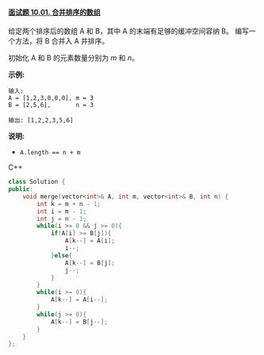 #### [面试题 10.01. 合并排序的数组](https://leetcode-cn.com/problems/sorted-merge-lcci/)

给定两个排序后的数组 A 和 B，其中 A 的末端有足够的缓冲空间容纳 B。 编写一个方法，将 B 合并入 A 并排序。

初始化 A 和 B 的元素数量分别为 *m* 和 *n*。

**示例:**

```
输入:
A = [1,2,3,0,0,0], m = 3
B = [2,5,6],       n = 3

输出: [1,2,2,3,5,6]
```

**说明:**

- `A.length == n + m`

C++

```c++
class Solution {
public:
    void merge(vector<int>& A, int m, vector<int>& B, int n) {
        int k = m + n - 1;
        int i = m - 1;
        int j = n - 1;
        while(i >= 0 && j >= 0){
            if(A[i] >= B[j]){
                A[k--] = A[i];
                i--;
            }else{
                A[k--] = B[j];
                j--;
            }
        }
        while(i >= 0){
            A[k--] = A[i--];
        }
        while(j >= 0){
            A[k--] = B[j--];
        }
    }
};
```